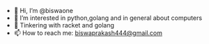 - 👋 Hi, I’m @biswaone
- 👀 I’m interested in python,golang and in general about computers
- 🌱 Tinkering with racket and golang
- 📫 How to reach me: biswaprakash444@gmail.com

<!---
biswaone/biswaone is a ✨ special ✨ repository because its `README.md` (this file) appears on your GitHub profile.
You can click the Preview link to take a look at your changes.
--->
